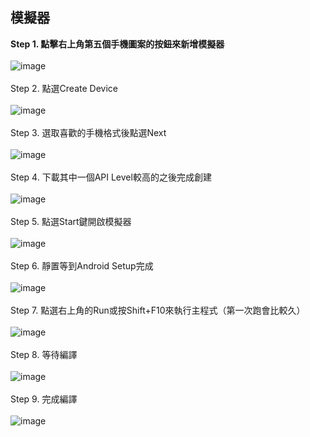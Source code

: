 ## 模擬器
**Step 1. 點擊右上角第五個手機圖案的按鈕來新增模擬器**<br><br>
![image](https://user-images.githubusercontent.com/86581722/215350886-55dcaa05-7fe3-4f89-9d7d-4e925488d815.png)<br><br>
Step 2. 點選Create Device<br><br>
![image](https://user-images.githubusercontent.com/86581722/215350975-624623c7-ff21-4e3b-afb9-eff1c41d02b8.png)<br><br>
Step 3. 選取喜歡的手機格式後點選Next<br><br>
![image](https://user-images.githubusercontent.com/86581722/215351018-2bccdb49-dad6-4a66-bf71-93e5c24cf253.png)<br><br>
Step 4. 下載其中一個API Level較高的之後完成創建<br><br>
![image](https://user-images.githubusercontent.com/86581722/215351039-94b2eb3a-315a-4f73-966a-9e4773c53fac.png)<br><br>
Step 5. 點選Start鍵開啟模擬器<br><br>
![image](https://user-images.githubusercontent.com/86581722/215351281-36c16162-9ec5-4487-9218-58e7157cd1b9.png)<br><br>
Step 6. 靜置等到Android Setup完成<br><br>
![image](https://user-images.githubusercontent.com/86581722/215351143-3cbb0e76-92d2-4333-929d-3ed47f640a1a.png)<br><br>
Step 7. 點選右上角的Run或按Shift+F10來執行主程式（第一次跑會比較久）<br><br>
![image](https://user-images.githubusercontent.com/86581722/215351218-0becef5f-a0f1-4cc2-bbf8-5176128ddd2e.png)<br><br>
Step 8. 等待編譯<br><br>
![image](https://user-images.githubusercontent.com/86581722/215351346-48525032-f846-41ee-9d55-23331c0ff410.png)<br><br>
Step 9. 完成編譯<br><br>
![image](https://user-images.githubusercontent.com/86581722/215351122-919b4b41-201f-45cb-9d7b-6ee8bb3fd2a7.png)

